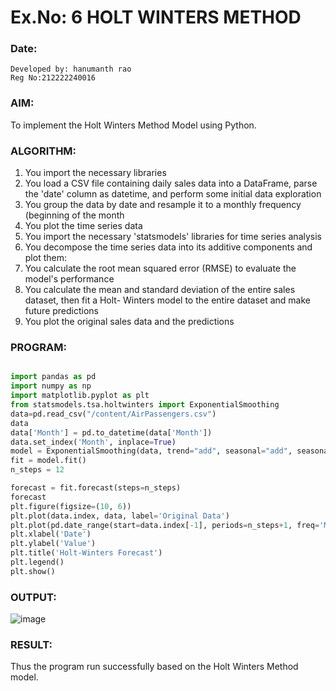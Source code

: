 # Ex.No: 6               HOLT WINTERS METHOD
### Date: 
```
Developed by: hanumanth rao
Reg No:212222240016
```

### AIM:
To implement the Holt Winters Method Model using Python.
### ALGORITHM:
1. You import the necessary libraries
2. You load a CSV file containing daily sales data into a DataFrame, parse the 'date' column as
datetime, and perform some initial data exploration
3. You group the data by date and resample it to a monthly frequency (beginning of the month
4. You plot the time series data
5. You import the necessary 'statsmodels' libraries for time series analysis
6. You decompose the time series data into its additive components and plot them:
7. You calculate the root mean squared error (RMSE) to evaluate the model's performance
8. You calculate the mean and standard deviation of the entire sales dataset, then fit a Holt-
Winters model to the entire dataset and make future predictions
9. You plot the original sales data and the predictions
### PROGRAM:
```python

import pandas as pd
import numpy as np
import matplotlib.pyplot as plt
from statsmodels.tsa.holtwinters import ExponentialSmoothing
data=pd.read_csv("/content/AirPassengers.csv")
data
data['Month'] = pd.to_datetime(data['Month'])
data.set_index('Month', inplace=True)
model = ExponentialSmoothing(data, trend="add", seasonal="add", seasonal_periods=12)
fit = model.fit()
n_steps = 12  

forecast = fit.forecast(steps=n_steps)
forecast
plt.figure(figsize=(10, 6))
plt.plot(data.index, data, label='Original Data')
plt.plot(pd.date_range(start=data.index[-1], periods=n_steps+1, freq='M')[1:], forecast, label='Forecast')
plt.xlabel('Date')
plt.ylabel('Value')
plt.title('Holt-Winters Forecast')
plt.legend()
plt.show()
```

### OUTPUT:
![image](https://github.com/Vivekreddy8360/TSA_EXP6/assets/94525701/c6941dc2-ad9f-43f0-9411-fa8a94ffdd33)


### RESULT:
Thus the program run successfully based on the Holt Winters Method model.
